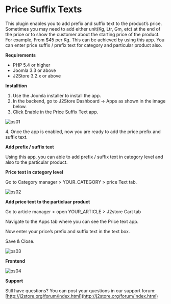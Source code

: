 # Price Suffix Texts

This plugin enables you to add prefix and suffix text to the product’s price. Sometimes you may need to add either unit(Kg, Ltr, Gm, etc) at the end of the price or to show the customer about the starting price of the product. For example, From $45 per Kg. This can be achieved by using this app. You can enter price suffix / prefix text for category and particular product also.

**Requirements**

* PHP 5.4 or higher
* Joomla 3.3 or above
* J2Store 3.2.x or above

**Installtion**

1. Use the Joomla installer to install the app.
2. In the backend, go to J2Store Dashboard -> Apps as shown in the image below.
3. Click Enable in the Price Suffix Text app.

&#x20;

![ps01](https://raw.githubusercontent.com/j2store/doc-images/master/apps/Price%20suffix%20text/price\_suffix\_01.png)

4\. Once the app is enabled, now you are ready to add the price prefix and suffix text.

**Add prefix / suffix text**

Using this app, you can able to add prefix / suffix text in category level and also to the particular product.

**Price text in category level**

Go to Category manager > YOUR\_CATEGORY > price Text tab.

![ps02](https://raw.githubusercontent.com/j2store/doc-images/master/apps/Price%20suffix%20text/price\_suffix\_02.png)

**Add price text to the particluar product**

Go to article manager > open YOUR\_ARTICLE > J2store Cart tab

Navigate to the Apps tab where you can see the Price text app.

Now enter your price’s prefix and suffix text in the text box.

Save & Close.

![ps03](https://raw.githubusercontent.com/j2store/doc-images/master/apps/Price%20suffix%20text/price\_suffix\_03.png)

**Frontend**

![ps04](https://raw.githubusercontent.com/j2store/doc-images/master/apps/Price%20suffix%20text/price\_suffix\_04.png)

**Support**

Still have questions? You can post your questions in our support forum: [http://j2store.org/forum/index.html](http://j2store.org/forum/index.html)
